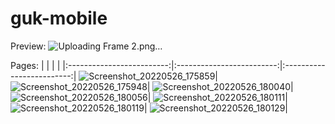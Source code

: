 # guk-mobile

Preview:
![Uploading Frame 2.png…]()

Pages:
| | | |
|:-------------------------:|:-------------------------:|:-------------------------:|
![Screenshot_20220526_175859](https://user-images.githubusercontent.com/86879174/170739482-6b62b602-b58d-40fe-86ec-07002f90577d.png)|
![Screenshot_20220526_175948](https://user-images.githubusercontent.com/86879174/170739499-3a8e0716-f510-4881-93a6-ce8573c531c8.png)|
![Screenshot_20220526_180040](https://user-images.githubusercontent.com/86879174/170739512-7cf63a99-292c-450e-8a3f-c0c6337d2c4b.png)|
![Screenshot_20220526_180056](https://user-images.githubusercontent.com/86879174/170739527-6f46f784-6d01-4a99-b7ab-0a145500b876.png)|
![Screenshot_20220526_180111](https://user-images.githubusercontent.com/86879174/170739550-f26619f7-a335-464a-8825-f42db00544b4.png)|
![Screenshot_20220526_180119](https://user-images.githubusercontent.com/86879174/170739555-f2f5ccd5-a474-4a02-b516-5b1680504c4d.png)|
![Screenshot_20220526_180129](https://user-images.githubusercontent.com/86879174/170739556-fb2322d4-6168-4cfd-af81-2ad75fd64df8.png)|
